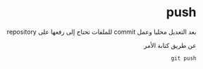<div dir="rtl">

# push
بعد التعديل محليا وعمل commit للملفات تحتاج إلى رفعها على repository 

عن طريق كتابة الأمر 

`git push`

<div>